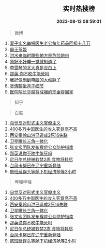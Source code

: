 <div align="center"><h2>实时热搜榜</h2><h4>2023-08-12 08:59:01</h4></div>

> 微博  

1. [妻子实名举报医生老公每年药品回扣十几万](https://s.weibo.com/weibo?q=%23%E5%A6%BB%E5%AD%90%E5%AE%9E%E5%90%8D%E4%B8%BE%E6%8A%A5%E5%8C%BB%E7%94%9F%E8%80%81%E5%85%AC%E6%AF%8F%E5%B9%B4%E8%8D%AF%E5%93%81%E5%9B%9E%E6%89%A3%E5%8D%81%E5%87%A0%E4%B8%87%23&t=31&band_rank=1&Refer=top)<br />
2. [霸王茶姬](https://s.weibo.com/weibo?q=%E9%9C%B8%E7%8E%8B%E8%8C%B6%E5%A7%AC&t=31&band_rank=2&Refer=top)<br />
3. [洪水来临时哪些地方是危险地带](https://s.weibo.com/weibo?q=%23%E6%B4%AA%E6%B0%B4%E6%9D%A5%E4%B8%B4%E6%97%B6%E5%93%AA%E4%BA%9B%E5%9C%B0%E6%96%B9%E6%98%AF%E5%8D%B1%E9%99%A9%E5%9C%B0%E5%B8%A6%23&t=31&band_rank=3&Refer=top)<br />
4. [肾好不好睡一觉就知道了](https://s.weibo.com/weibo?q=%23%E8%82%BE%E5%A5%BD%E4%B8%8D%E5%A5%BD%E7%9D%A1%E4%B8%80%E8%A7%89%E5%B0%B1%E7%9F%A5%E9%81%93%E4%BA%86%23&t=31&band_rank=4&Refer=top)<br />
5. [李雪琴的北大真是没白上](https://s.weibo.com/weibo?q=%23%E6%9D%8E%E9%9B%AA%E7%90%B4%E7%9A%84%E5%8C%97%E5%A4%A7%E7%9C%9F%E6%98%AF%E6%B2%A1%E7%99%BD%E4%B8%8A%23&t=31&band_rank=5&Refer=top)<br />
6. [那英 你不吹牛能死吗](https://s.weibo.com/weibo?q=%E9%82%A3%E8%8B%B1%20%E4%BD%A0%E4%B8%8D%E5%90%B9%E7%89%9B%E8%83%BD%E6%AD%BB%E5%90%97&t=31&band_rank=6&Refer=top)<br />
7. [我好像删到电脑的大动脉了](https://s.weibo.com/weibo?q=%23%E6%88%91%E5%A5%BD%E5%83%8F%E5%88%A0%E5%88%B0%E7%94%B5%E8%84%91%E7%9A%84%E5%A4%A7%E5%8A%A8%E8%84%89%E4%BA%86%23&t=31&band_rank=7&Refer=top)<br />
8. [吴倩聊坐月子细节](https://s.weibo.com/weibo?q=%23%E5%90%B4%E5%80%A9%E8%81%8A%E5%9D%90%E6%9C%88%E5%AD%90%E7%BB%86%E8%8A%82%23&t=31&band_rank=8&Refer=top)<br />
9. [医院院长贪腐将成捆的现金提回家](https://s.weibo.com/weibo?q=%23%E5%8C%BB%E9%99%A2%E9%99%A2%E9%95%BF%E8%B4%AA%E8%85%90%E5%B0%86%E6%88%90%E6%8D%86%E7%9A%84%E7%8E%B0%E9%87%91%E6%8F%90%E5%9B%9E%E5%AE%B6%23&t=31&band_rank=9&Refer=top)<br />

> 知乎  


> 百度  

1. [自觉反对形式主义官僚主义](https://www.baidu.com/s?wd=%E8%87%AA%E8%A7%89%E5%8F%8D%E5%AF%B9%E5%BD%A2%E5%BC%8F%E4%B8%BB%E4%B9%89%E5%AE%98%E5%83%9A%E4%B8%BB%E4%B9%89&sa=fyb_news&rsv_dl=fyb_news)<br />
2. [400多万中国医生的收入究竟高不高](https://www.baidu.com/s?wd=400%E5%A4%9A%E4%B8%87%E4%B8%AD%E5%9B%BD%E5%8C%BB%E7%94%9F%E7%9A%84%E6%94%B6%E5%85%A5%E7%A9%B6%E7%AB%9F%E9%AB%98%E4%B8%8D%E9%AB%98&sa=fyb_news&rsv_dl=fyb_news)<br />
3. [西安秦岭山洪已造成2死16失联](https://www.baidu.com/s?wd=%E8%A5%BF%E5%AE%89%E7%A7%A6%E5%B2%AD%E5%B1%B1%E6%B4%AA%E5%B7%B2%E9%80%A0%E6%88%902%E6%AD%BB16%E5%A4%B1%E8%81%94&sa=fyb_news&rsv_dl=fyb_news)<br />
4. [卫星瞰长三角一体化](https://www.baidu.com/s?wd=%E5%8D%AB%E6%98%9F%E7%9E%B0%E9%95%BF%E4%B8%89%E8%A7%92%E4%B8%80%E4%BD%93%E5%8C%96&sa=fyb_news&rsv_dl=fyb_news)<br />
5. [张文宏团队发布猴痘公众防护指南](https://www.baidu.com/s?wd=%E5%BC%A0%E6%96%87%E5%AE%8F%E5%9B%A2%E9%98%9F%E5%8F%91%E5%B8%83%E7%8C%B4%E7%97%98%E5%85%AC%E4%BC%97%E9%98%B2%E6%8A%A4%E6%8C%87%E5%8D%97&sa=fyb_news&rsv_dl=fyb_news)<br />
6. [那英说你不吹牛能死吗](https://www.baidu.com/s?wd=%E9%82%A3%E8%8B%B1%E8%AF%B4%E4%BD%A0%E4%B8%8D%E5%90%B9%E7%89%9B%E8%83%BD%E6%AD%BB%E5%90%97&sa=fyb_news&rsv_dl=fyb_news)<br />
7. [尼日尔总统被软禁2周 食物将耗尽](https://www.baidu.com/s?wd=%E5%B0%BC%E6%97%A5%E5%B0%94%E6%80%BB%E7%BB%9F%E8%A2%AB%E8%BD%AF%E7%A6%812%E5%91%A8+%E9%A3%9F%E7%89%A9%E5%B0%86%E8%80%97%E5%B0%BD&sa=fyb_news&rsv_dl=fyb_news)<br />
8. [台风卡努已在辽宁重新登陆](https://www.baidu.com/s?wd=%E5%8F%B0%E9%A3%8E%E5%8D%A1%E5%8A%AA%E5%B7%B2%E5%9C%A8%E8%BE%BD%E5%AE%81%E9%87%8D%E6%96%B0%E7%99%BB%E9%99%86&sa=fyb_news&rsv_dl=fyb_news)<br />
9. [航班延误头等舱下机经济舱等2小时](https://www.baidu.com/s?wd=%E8%88%AA%E7%8F%AD%E5%BB%B6%E8%AF%AF%E5%A4%B4%E7%AD%89%E8%88%B1%E4%B8%8B%E6%9C%BA%E7%BB%8F%E6%B5%8E%E8%88%B1%E7%AD%892%E5%B0%8F%E6%97%B6&sa=fyb_news&rsv_dl=fyb_news)<br />

> 哔哩哔哩  

1. [自觉反对形式主义官僚主义](https://www.baidu.com/s?wd=%E8%87%AA%E8%A7%89%E5%8F%8D%E5%AF%B9%E5%BD%A2%E5%BC%8F%E4%B8%BB%E4%B9%89%E5%AE%98%E5%83%9A%E4%B8%BB%E4%B9%89&sa=fyb_news&rsv_dl=fyb_news)<br />
2. [400多万中国医生的收入究竟高不高](https://www.baidu.com/s?wd=400%E5%A4%9A%E4%B8%87%E4%B8%AD%E5%9B%BD%E5%8C%BB%E7%94%9F%E7%9A%84%E6%94%B6%E5%85%A5%E7%A9%B6%E7%AB%9F%E9%AB%98%E4%B8%8D%E9%AB%98&sa=fyb_news&rsv_dl=fyb_news)<br />
3. [西安秦岭山洪已造成2死16失联](https://www.baidu.com/s?wd=%E8%A5%BF%E5%AE%89%E7%A7%A6%E5%B2%AD%E5%B1%B1%E6%B4%AA%E5%B7%B2%E9%80%A0%E6%88%902%E6%AD%BB16%E5%A4%B1%E8%81%94&sa=fyb_news&rsv_dl=fyb_news)<br />
4. [卫星瞰长三角一体化](https://www.baidu.com/s?wd=%E5%8D%AB%E6%98%9F%E7%9E%B0%E9%95%BF%E4%B8%89%E8%A7%92%E4%B8%80%E4%BD%93%E5%8C%96&sa=fyb_news&rsv_dl=fyb_news)<br />
5. [张文宏团队发布猴痘公众防护指南](https://www.baidu.com/s?wd=%E5%BC%A0%E6%96%87%E5%AE%8F%E5%9B%A2%E9%98%9F%E5%8F%91%E5%B8%83%E7%8C%B4%E7%97%98%E5%85%AC%E4%BC%97%E9%98%B2%E6%8A%A4%E6%8C%87%E5%8D%97&sa=fyb_news&rsv_dl=fyb_news)<br />
6. [那英说你不吹牛能死吗](https://www.baidu.com/s?wd=%E9%82%A3%E8%8B%B1%E8%AF%B4%E4%BD%A0%E4%B8%8D%E5%90%B9%E7%89%9B%E8%83%BD%E6%AD%BB%E5%90%97&sa=fyb_news&rsv_dl=fyb_news)<br />
7. [尼日尔总统被软禁2周 食物将耗尽](https://www.baidu.com/s?wd=%E5%B0%BC%E6%97%A5%E5%B0%94%E6%80%BB%E7%BB%9F%E8%A2%AB%E8%BD%AF%E7%A6%812%E5%91%A8+%E9%A3%9F%E7%89%A9%E5%B0%86%E8%80%97%E5%B0%BD&sa=fyb_news&rsv_dl=fyb_news)<br />
8. [台风卡努已在辽宁重新登陆](https://www.baidu.com/s?wd=%E5%8F%B0%E9%A3%8E%E5%8D%A1%E5%8A%AA%E5%B7%B2%E5%9C%A8%E8%BE%BD%E5%AE%81%E9%87%8D%E6%96%B0%E7%99%BB%E9%99%86&sa=fyb_news&rsv_dl=fyb_news)<br />
9. [航班延误头等舱下机经济舱等2小时](https://www.baidu.com/s?wd=%E8%88%AA%E7%8F%AD%E5%BB%B6%E8%AF%AF%E5%A4%B4%E7%AD%89%E8%88%B1%E4%B8%8B%E6%9C%BA%E7%BB%8F%E6%B5%8E%E8%88%B1%E7%AD%892%E5%B0%8F%E6%97%B6&sa=fyb_news&rsv_dl=fyb_news)<br />
